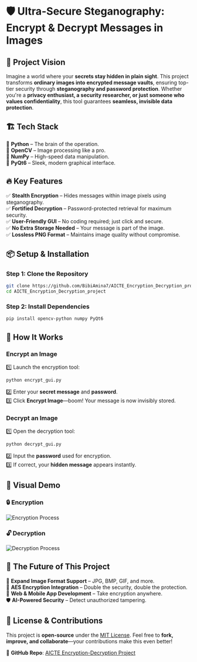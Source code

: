 # 🛡️ Ultra-Secure Steganography: Encrypt & Decrypt Messages in Images

## 🚀 Project Vision
Imagine a world where your **secrets stay hidden in plain sight**. This project transforms **ordinary images into encrypted message vaults**, ensuring top-tier security through **steganography and password protection**. Whether you're a **privacy enthusiast, a security researcher, or just someone who values confidentiality**, this tool guarantees **seamless, invisible data protection**.

## 🏗️ Tech Stack
🔹 **Python** – The brain of the operation.  
🔹 **OpenCV** – Image processing like a pro.  
🔹 **NumPy** – High-speed data manipulation.  
🔹 **PyQt6** – Sleek, modern graphical interface.  

## 🔥 Key Features
✅ **Stealth Encryption** – Hides messages within image pixels using steganography.  
✅ **Fortified Decryption** – Password-protected retrieval for maximum security.  
✅ **User-Friendly GUI** – No coding required; just click and secure.  
✅ **No Extra Storage Needed** – Your message is part of the image.  
✅ **Lossless PNG Format** – Maintains image quality without compromise.  

## 📦 Setup & Installation
### Step 1: Clone the Repository
```bash
git clone https://github.com/BibiAmina7/AICTE_Encryption_Decryption_project.git
cd AICTE_Encryption_Decryption_project
```
### Step 2: Install Dependencies
```bash
pip install opencv-python numpy PyQt6
```

## 🔐 How It Works
### Encrypt an Image
1️⃣ Launch the encryption tool:
   ```bash
   python encrypt_gui.py
   ```
2️⃣ Enter your **secret message** and **password**.  
3️⃣ Click **Encrypt Image**—boom! Your message is now invisibly stored.  

### Decrypt an Image
1️⃣ Open the decryption tool:
   ```bash
   python decrypt_gui.py
   ```
2️⃣ Input the **password** used for encryption.  
3️⃣ If correct, your **hidden message** appears instantly.  

## 📸 Visual Demo
### 🔒 Encryption
![Encryption Process](assets/Encryption_Output.png)

### 🔓 Decryption
![Decryption Process](assets/Decryption_Output.png)

## 🔮 The Future of This Project
🔄 **Expand Image Format Support** – JPG, BMP, GIF, and more.  
🔑 **AES Encryption Integration** – Double the security, double the protection.  
📱 **Web & Mobile App Development** – Take encryption anywhere.  
🛡 **AI-Powered Security** – Detect unauthorized tampering.  

## 📜 License & Contributions
This project is **open-source** under the [MIT License](LICENSE). Feel free to **fork, improve, and collaborate**—your contributions make this even better!  

🔗 **GitHub Repo**: [AICTE Encryption-Decryption Project](https://github.com/BibiAmina7/AICTE_Encryption_Decryption_project)

